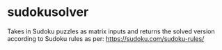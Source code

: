 # sudokusolver
Takes in Sudoku puzzles as matrix inputs and returns the solved version according to Sudoku rules as per: https://sudoku.com/sudoku-rules/
